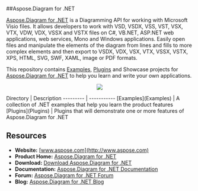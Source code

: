 ##Aspose.Diagram for .NET

[Aspose.Diagram for .NET](http://www.aspose.com/products/diagram/net) is a Diagramming API for working with Microsoft Visio files. It allows developers to work with VSD, VSDX, VSS, VST, VSX, VTX, VDW, VDX, VSSX and VSTX files on C#, VB.NET, ASP.NET web applications, web services, Mono and Windows applications. Easily open files and manipulate the elements of the diagram from lines and fills to more complex elements and then export to VSDX, VDX, VSX, VTX, VSSX, VSTX, XPS, HTML, SVG, SWF, XAML, image or PDF formats.

This repository contains [Examples](Examples), [Plugins](Plugins) and Showcase projects for [Aspose.Diagram for .NET](http://www.aspose.com/products/diagram/net) to help you learn and write your own applications.

<p align="center">
  <a title="Download Examples ZIP" href="https://github.com/aspose-diagram/Aspose.Diagram-for-.NET/archive/master.zip">
	<img src="https://raw.github.com/AsposeExamples/java-examples-dashboard/master/images/downloadZip-Button-Large.png" />
  </a>
</p>
Directory | Description
--------- | -----------
[Examples](Examples)  | A collection of .NET examples that help you learn the product features
[Plugins](Plugins)  | Plugins that will demonstrate one or more features of Aspose.Diagram for .NET

## Resources

+ **Website:** [www.aspose.com](http://www.aspose.com)
+ **Product Home:** [Aspose.Diagram for .NET](http://www.aspose.com/products/diagram/net)
+ **Download:** [Download Aspose.Diagram for .NET](https://downloads.aspose.com/diagram/net)
+ **Documentation:** [Aspose.Diagram for .NET Documentation](https://docs.aspose.com//display/diagramnet/Home)
+ **Forum:** [Aspose.Diagram for .NET Forum](https://www.aspose.com/community/forums/aspose.diagram-product-family/489/showforum.aspx)
+ **Blog:** [Aspose.Diagram for .NET Blog](https://blog.aspose.com/category/aspose-products/aspose-diagram-product-family/)
